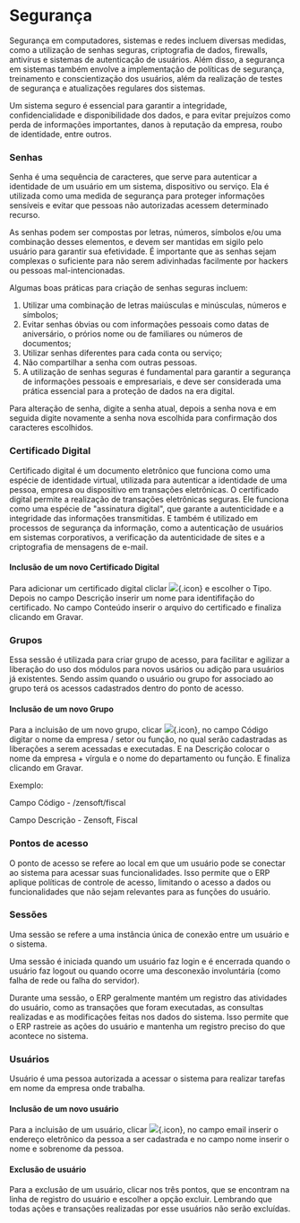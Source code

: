 # Segurança

Segurança em computadores, sistemas e redes incluem diversas medidas, como a utilização de senhas seguras, criptografia de dados, firewalls, antivírus e sistemas de autenticação de usuários. Além disso, a segurança em sistemas também envolve a implementação de políticas de segurança, treinamento e conscientização dos usuários, além da realização de testes de segurança e atualizações regulares dos sistemas.

Um sistema seguro é essencial para garantir a integridade, confidencialidade e disponibilidade dos dados, e para evitar prejuízos como perda de informações importantes, danos à reputação da empresa, roubo de identidade, entre outros.

### Senhas

Senha é uma sequência de caracteres, que serve para autenticar a identidade de um usuário em um sistema, dispositivo ou serviço. Ela é utilizada como uma medida de segurança para proteger informações sensíveis e evitar que pessoas não autorizadas acessem determinado recurso.

As senhas podem ser compostas por letras, números, símbolos e/ou uma combinação desses elementos, e devem ser mantidas em sigilo pelo usuário para garantir sua efetividade. É importante que as senhas sejam complexas o suficiente para não serem adivinhadas facilmente por hackers ou pessoas mal-intencionadas.

Algumas boas práticas para criação de senhas seguras incluem:

1. Utilizar uma combinação de letras maiúsculas e minúsculas, números e símbolos;
2. Evitar senhas óbvias ou com informações pessoais como datas de aniversário, o prórios nome ou de familiares ou números de documentos;
3. Utilizar senhas diferentes para cada conta ou serviço;
4. Não compartilhar a senha com outras pessoas.
5. A utilização de senhas seguras é fundamental para garantir a segurança de informações pessoais e empresariais, e deve ser considerada uma prática essencial para a proteção de dados na era digital.

Para alteração de senha, digite a senha atual, depois a senha nova e em seguida digite novamente a senha nova escolhida para confirmação dos caracteres escolhidos.


### Certificado Digital

Certificado digital é um documento eletrônico que funciona como uma espécie de identidade virtual, utilizada para autenticar a identidade de uma pessoa, empresa ou dispositivo em transações eletrônicas.
O certificado digital permite a realização de transações eletrônicas seguras. Ele funciona como uma espécie de "assinatura digital", que garante a autenticidade e a integridade das informações transmitidas. E também é utilizado em processos de segurança da informação, como a autenticação de usuários em sistemas corporativos, a verificação da autenticidade de sites e a criptografia de mensagens de e-mail.

#### Inclusão de um novo Certificado Digital

Para adicionar um certificado digital cliclar ![](https://static.zenerp.app.br/icons/action-create.svg){.icon} e escolher o Tipo. Depois no campo Descrição inserir um nome para identififação do certificado. No campo Conteúdo inserir o arquivo do certificado e finaliza clicando em Gravar.


### Grupos

Essa sessão é utilizada para criar grupo de acesso, para facilitar e agilizar a liberação do uso dos módulos para novos usários ou adição para usuários já existentes. Sendo assim quando o usuário ou grupo for associado ao grupo terá os acessos cadastrados dentro do ponto de acesso.

#### Inclusão de um novo Grupo
Para a incluisão de um novo grupo, clicar ![](https://static.zenerp.app.br/icons/action-create.svg){.icon}, no campo Código digitar o nome da empresa / setor ou função, no qual serão cadastradas as liberações a serem acessadas e executadas. E na Descrição colocar o nome da empresa + vírgula e o nome do departamento ou função. E finaliza clicando em Gravar.

Exemplo:

Campo Código - /zensoft/fiscal

Campo Descrição - Zensoft, Fiscal


### Pontos de acesso

O ponto de acesso se refere ao local em que um usuário pode se conectar ao sistema para acessar suas funcionalidades. Isso permite que o ERP aplique políticas de controle de acesso, limitando o acesso a dados ou funcionalidades que não sejam relevantes para as funções do usuário.

### Sessões

Uma sessão se refere a uma instância única de conexão entre um usuário e o sistema.

Uma sessão é iniciada quando um usuário faz login e é encerrada quando o usuário faz logout ou quando ocorre uma desconexão involuntária (como falha de rede ou falha do servidor).

Durante uma sessão, o ERP geralmente mantém um registro das atividades do usuário, como as transações que foram executadas, as consultas realizadas e as modificações feitas nos dados do sistema. Isso permite que o ERP rastreie as ações do usuário e mantenha um registro preciso do que acontece no sistema.

### Usuários

Usuário é uma pessoa autorizada a acessar o sistema para realizar tarefas em nome da empresa onde trabalha.

#### Inclusão de um novo usuário

Para a incluisão de um usuário, clicar ![](https://static.zenerp.app.br/icons/action-create.svg){.icon}, no campo email inserir o endereço eletrônico da pessoa a ser cadastrada e no campo nome inserir o nome e sobrenome da pessoa.

#### Exclusão de usuário

Para a exclusão de um usuário, clicar nos três pontos, que se encontram na linha de registro do usuário e escolher a opção excluir.
Lembrando que todas ações e transações realizadas por esse usuários não serão excluídas.

